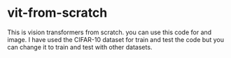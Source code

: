 # vit-from-scratch
This is vision transformers from scratch. you can use this code for and image. I have used the CIFAR-10 dataset for train and test the code but you can change it to train and test with other datasets.
